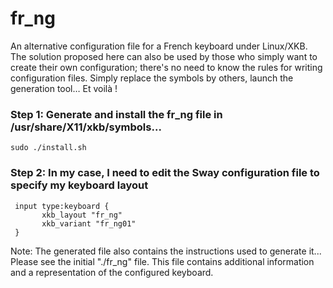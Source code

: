 # fr_ng

An alternative configuration file for a French keyboard under Linux/XKB. The solution proposed here can also be used by those who simply want to create their own configuration; there's no need to know the rules for writing configuration files. Simply replace the symbols by others, launch the generation tool… Et voilà !

### Step 1: Generate and install the fr_ng file in /usr/share/X11/xkb/symbols...
`sudo ./install.sh`

### Step 2: In my case, I need to edit the Sway configuration file to specify my keyboard layout

     input type:keyboard {
           xkb_layout "fr_ng"
           xkb_variant "fr_ng01"
     }

Note: The generated file also contains the instructions used to generate it... 
Please see the initial "./fr_ng" file. This file contains additional information and a representation of the configured keyboard.
